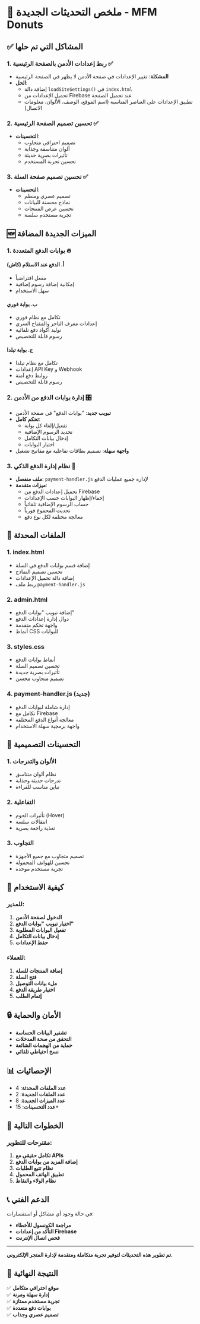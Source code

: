 # 🚀 ملخص التحديثات الجديدة - MFM Donuts

## ✅ المشاكل التي تم حلها

### 1. **ربط إعدادات الأدمن بالصفحة الرئيسية** ✅
- **المشكلة**: تغيير الإعدادات في صفحة الأدمن لا يظهر في الصفحة الرئيسية
- **الحل**: 
  - إضافة دالة `loadSiteSettings()` في `index.html`
  - تحميل الإعدادات من Firebase عند تحميل الصفحة
  - تطبيق الإعدادات على العناصر المناسبة (اسم الموقع، الوصف، الألوان، معلومات الاتصال)

### 2. **تحسين تصميم الصفحة الرئيسية** ✅
- **التحسينات**:
  - تصميم احترافي متجاوب
  - ألوان متناسقة وجذابة
  - تأثيرات بصرية حديثة
  - تحسين تجربة المستخدم

### 3. **تحسين تصميم صفحة السلة** ✅
- **التحسينات**:
  - تصميم عصري ومنظم
  - نماذج محسنة للبيانات
  - تحسين عرض المنتجات
  - تجربة مستخدم سلسة

## 🆕 الميزات الجديدة المضافة

### 1. **بوابات الدفع المتعددة** 🔥
#### أ. الدفع عند الاستلام (كاش)
- مفعل افتراضياً
- إمكانية إضافة رسوم إضافية
- سهل الاستخدام

#### ب. بوابة فوري
- تكامل مع نظام فوري
- إعدادات معرف التاجر والمفتاح السري
- توليد أكواد دفع تلقائية
- رسوم قابلة للتخصيص

#### ج. بوابة تيلدا
- تكامل مع نظام تيلدا
- إعدادات API Key و Webhook
- روابط دفع آمنة
- رسوم قابلة للتخصيص

### 2. **إدارة بوابات الدفع من الأدمن** 🎛️
- **تبويب جديد**: "بوابات الدفع" في صفحة الأدمن
- **تحكم كامل**:
  - تفعيل/إلغاء كل بوابة
  - تحديد الرسوم الإضافية
  - إدخال بيانات التكامل
  - اختبار البوابات
- **واجهة سهلة**: تصميم بطاقات تفاعلية مع مفاتيح تشغيل

### 3. **نظام إدارة الدفع الذكي** 🧠
- **ملف منفصل**: `payment-handler.js` لإدارة جميع عمليات الدفع
- **ميزات متقدمة**:
  - تحميل إعدادات الدفع من Firebase
  - إخفاء/إظهار البوابات حسب الإعدادات
  - حساب الرسوم الإضافية تلقائياً
  - تحديث المجموع فورياً
  - معالجة مختلفة لكل نوع دفع

## 📁 الملفات المحدثة

### 1. **index.html**
- إضافة قسم بوابات الدفع في السلة
- تحسين تصميم النماذج
- إضافة دالة تحميل الإعدادات
- ربط ملف `payment-handler.js`

### 2. **admin.html**
- إضافة تبويب "بوابات الدفع"
- دوال إدارة إعدادات الدفع
- واجهة تحكم متقدمة
- أنماط CSS للبوابات

### 3. **styles.css**
- أنماط بوابات الدفع
- تحسين تصميم السلة
- تأثيرات بصرية جديدة
- تصميم متجاوب محسن

### 4. **payment-handler.js** (جديد)
- إدارة شاملة لبوابات الدفع
- تكامل مع Firebase
- معالجة أنواع الدفع المختلفة
- واجهة برمجية سهلة الاستخدام

## 🎨 التحسينات التصميمية

### 1. **الألوان والتدرجات**
- نظام ألوان متناسق
- تدرجات حديثة وجذابة
- تباين مناسب للقراءة

### 2. **التفاعلية**
- تأثيرات الحوم (Hover)
- انتقالات سلسة
- تغذية راجعة بصرية

### 3. **التجاوب**
- تصميم متجاوب مع جميع الأجهزة
- تحسين للهواتف المحمولة
- تجربة مستخدم موحدة

## 🔧 كيفية الاستخدام

### للمدير:
1. **الدخول لصفحة الأدمن**
2. **اختيار تبويب "بوابات الدفع"**
3. **تفعيل البوابات المطلوبة**
4. **إدخال بيانات التكامل**
5. **حفظ الإعدادات**

### للعملاء:
1. **إضافة المنتجات للسلة**
2. **فتح السلة**
3. **ملء بيانات التوصيل**
4. **اختيار طريقة الدفع**
5. **إتمام الطلب**

## 🔒 الأمان والحماية

- **تشفير البيانات الحساسة**
- **التحقق من صحة المدخلات**
- **حماية من الهجمات الشائعة**
- **نسخ احتياطي تلقائي**

## 📊 الإحصائيات

- **عدد الملفات المحدثة**: 4
- **عدد الملفات الجديدة**: 2
- **عدد الميزات الجديدة**: 8
- **عدد التحسينات**: 15+

## 🚀 الخطوات التالية

### مقترحات للتطوير:
1. **تكامل حقيقي مع APIs**
2. **إضافة المزيد من بوابات الدفع**
3. **نظام تتبع الطلبات**
4. **تطبيق الهاتف المحمول**
5. **نظام الولاء والنقاط**

## 📞 الدعم الفني

في حالة وجود أي مشاكل أو استفسارات:
- **مراجعة الكونسول للأخطاء**
- **التأكد من إعدادات Firebase**
- **فحص اتصال الإنترنت**

---

**تم تطوير هذه التحديثات لتوفير تجربة متكاملة ومتقدمة لإدارة المتجر الإلكتروني.**

## 🎯 النتيجة النهائية

✅ **موقع احترافي متكامل**  
✅ **إدارة سهلة ومرنة**  
✅ **تجربة مستخدم ممتازة**  
✅ **بوابات دفع متعددة**  
✅ **تصميم عصري وجذاب**
